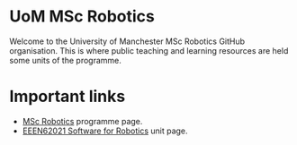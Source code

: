 # UoM MSc Robotics

Welcome to the University of Manchester MSc Robotics GitHub organisation.  This is where public teaching and learning resources are held some units of the programme.

# Important links

- [MSc Robotics](https://www.manchester.ac.uk/study/masters/courses/list/20967/msc-robotics/) programme page.
- [EEEN62021 Software for Robotics](https://www.manchester.ac.uk/study/masters/courses/list/20967/msc-robotics/course-details/EEEN62021#course-unit-details) unit page.
